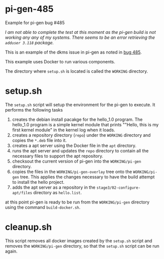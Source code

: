 # pi-gen-485
Example for pi-gen bug #485

*I am not able to complete the test at this moment as the pi-gen build is not working any any of my systems.  There seems to be an error retrieving the `adduser 3.118` package.*

This is an example of the dkms issue in pi-gen as noted in [bug 485](https://github.com/RPi-Distro/pi-gen/issues/485).

This example uses Docker to run various components.

The directory where `setup.sh` is located is called the `WORKING` directory.

# setup.sh

The `setup.sh` script will setup the environment for the pi-gen to execute.  It performs the following tasks

 1. creates the debian install pacakge for the hello_1.0 program.  The hello_1.0 program is a simple kernel module that prints ""Hello, this is my first kernel module" in the kernel log when it loads.
 2. creates a repository directory (`repo`) under the `WORKING` directory and copies the `*.deb` file into it.
 3. creates a apt server using the Docker file in the `apt` directory.
 4. runs the apt server and updates the `repo` directory to contain all the necessary files to support the apt repository.
 5. checksout the current version of pi-gen into the `WORKING/pi-gen` directory.
 6. copies the files in the `WORKING/pi-gen-overlay` tree onto the `WORKING/pi-gen` tree.  This applies the changes necessary to have the build attempt to install the hello project.
 7. adds the apt server as a repository in the `stage3/02-configure-apt/files` directory as `hello.list`.
 
at this point pi-gen is ready to be run from the `WORKING/pi-gen` directory using the command `build-docker.sh`.

# cleanup.sh

This script removes all docker images created by the `setup.sh` script and removes the `WORKING/pi-gen` directory, so that the `setup.sh` script can be run again.
